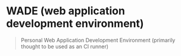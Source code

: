 # WADE (web application development environment)
> Personal Web Application Development Environment (primarily thought to be used as an CI runner)
